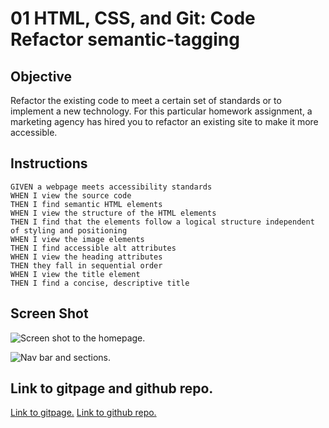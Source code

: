 # 01 HTML, CSS, and Git: Code Refactor semantic-tagging

## Objective
Refactor the existing code to meet a certain set of standards or to implement a new technology. For this particular homework assignment, a marketing agency has hired you to refactor an existing site to make it more accessible. 



## Instructions

```
GIVEN a webpage meets accessibility standards
WHEN I view the source code
THEN I find semantic HTML elements
WHEN I view the structure of the HTML elements
THEN I find that the elements follow a logical structure independent of styling and positioning
WHEN I view the image elements
THEN I find accessible alt attributes
WHEN I view the heading attributes
THEN they fall in sequential order
WHEN I view the title element
THEN I find a concise, descriptive title
```

## Screen Shot
![Screen shot to the homepage.](https://user-images.githubusercontent.com/17390256/133508017-c35a0931-59b7-4426-b0e9-0d44421c1121.png)

![Nav bar and sections.](https://user-images.githubusercontent.com/17390256/133508183-bc0d832e-6a0e-44d4-b5a6-11799bc76a98.png)

## Link to gitpage and github repo.
[Link to gitpage.](https://joe96.github.io/semantic-tagging)
[Link to github repo.](https://github.com/Joe96/semantic-tagging)

